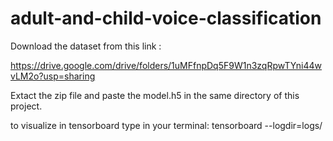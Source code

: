 # adult-and-child-voice-classification
Download the dataset from this link :

https://drive.google.com/drive/folders/1uMFfnpDq5F9W1n3zqRpwTYni44wvLM2o?usp=sharing

Extact the zip file and paste the model.h5 in the same directory of this project.

to visualize in tensorboard type in your terminal:
tensorboard --logdir=logs/
